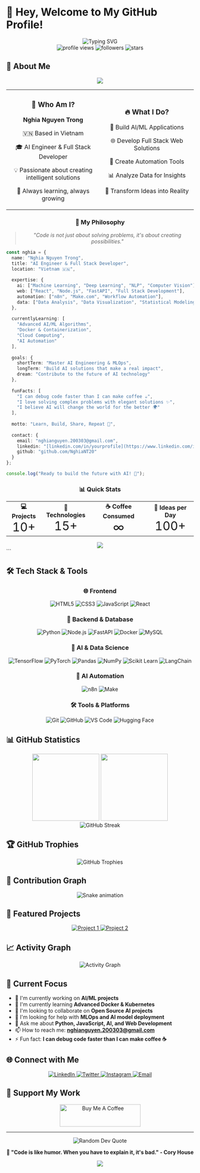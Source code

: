 # 👋 Hey, Welcome to My GitHub Profile!

<div align="center">
  <img src="https://readme-typing-svg.demolab.com?font=Fira+Code&size=22&duration=3000&pause=1000&color=00D8FF&center=true&vCenter=true&width=435&lines=AI+Engineer+%7C+Full+Stack+Developer;Data+Science+Enthusiast;Always+Learning+New+Technologies" alt="Typing SVG" />
</div>

<div align="center">
  <img src="https://komarev.com/ghpvc/?username=NghiaNT20&label=Profile%20views&color=0e75b6&style=flat" alt="profile views" />
  <img src="https://img.shields.io/github/followers/NghiaNT20?label=Followers&style=social" alt="followers" />
  <img src="https://img.shields.io/github/stars/NghiaNT20?label=Stars&style=social" alt="stars" />
</div>

## 🚀 About Me

<div align="center">
  <img src="https://capsule-render.vercel.app/api?type=waving&color=gradient&customColorList=0,2,2,5,30&height=80&section=header&text=Welcome%20to%20My%20World&fontSize=30&fontAlignY=25&desc=AI%20Engineer%20%7C%20Full%20Stack%20Developer&descSize=15&descAlignY=45"/>
</div>

<div align="center">
  <table>
    <tr>
      <td align="center" width="50%">
        <h3>🎯 Who Am I?</h3>
        <p><strong>Nghia Nguyen Trong</strong></p>
        <p>🇻🇳 Based in Vietnam</p>
        <p>🎓 AI Engineer & Full Stack Developer</p>
        <p>💡 Passionate about creating intelligent solutions</p>
        <p>🌟 Always learning, always growing</p>
      </td>
      <td align="center" width="50%">
        <h3>🔥 What I Do?</h3>
        <p>🤖 Build AI/ML Applications</p>
        <p>🌐 Develop Full Stack Web Solutions</p>
        <p>🔧 Create Automation Tools</p>
        <p>📊 Analyze Data for Insights</p>
        <p>🚀 Transform Ideas into Reality</p>
      </td>
    </tr>
  </table>
</div>

<div align="center">
  <h3>💭 My Philosophy</h3>
  <blockquote>
    <p><em>"Code is not just about solving problems, it's about creating possibilities."</em></p>
  </blockquote>
</div>

```typescript
const nghia = {
  name: "Nghia Nguyen Trong",
  title: "AI Engineer & Full Stack Developer",
  location: "Vietnam 🇻🇳",
  
  expertise: {
    ai: ["Machine Learning", "Deep Learning", "NLP", "Computer Vision"],
    web: ["React", "Node.js", "FastAPI", "Full Stack Development"],
    automation: ["n8n", "Make.com", "Workflow Automation"],
    data: ["Data Analysis", "Data Visualization", "Statistical Modeling"]
  },
  
  currentlyLearning: [
    "Advanced AI/ML Algorithms",
    "Docker & Containerization", 
    "Cloud Computing",
    "AI Automation"
  ],
  
  goals: {
    shortTerm: "Master AI Engineering & MLOps",
    longTerm: "Build AI solutions that make a real impact",
    dream: "Contribute to the future of AI technology"
  },
  
  funFacts: [
    "I can debug code faster than I can make coffee ☕",
    "I love solving complex problems with elegant solutions ✨",
    "I believe AI will change the world for the better 🌍"
  ],
  
  motto: "Learn, Build, Share, Repeat 🔄",
  
  contact: {
    email: "nghianguyen.200303@gmail.com",
    linkedin: "[linkedin.com/in/yourprofile](https://www.linkedin.com/in/tr%E1%BB%8Dng-ngh%C4%A9a-44a251269/)",
    github: "github.com/NghiaNT20"
  }
};

console.log("Ready to build the future with AI! 🚀");
```

<div align="center">
  <h3>📊 Quick Stats</h3>
  <table>
    <tr>
      <td align="center">
        <strong>💻 Projects</strong><br>
        <span style="font-size: 2em;">10+</span>
      </td>
      <td align="center">
        <strong>🎯 Technologies</strong><br>
        <span style="font-size: 2em;">15+</span>
      </td>
      <td align="center">
        <strong>☕ Coffee Consumed</strong><br>
        <span style="font-size: 2em;">∞</span>
      </td>
      <td align="center">
        <strong>🌟 Ideas per Day</strong><br>
        <span style="font-size: 2em;">100+</span>
      </td>
    </tr>
  </table>
</div>

<div align="center">
  <img src="https://capsule-render.vercel.app/api?type=waving&color=gradient&customColorList=0,2,2,5,30&height=60&section=footer"/>
</div>
```

## 🛠️ Tech Stack & Tools

<div align="center">

### 🌐 Frontend
![HTML5](https://img.shields.io/badge/HTML5-E34F26?style=for-the-badge&logo=html5&logoColor=white)
![CSS3](https://img.shields.io/badge/CSS3-1572B6?style=for-the-badge&logo=css3&logoColor=white)
![JavaScript](https://img.shields.io/badge/JavaScript-F7DF1E?style=for-the-badge&logo=javascript&logoColor=black)
![React](https://img.shields.io/badge/React-20232A?style=for-the-badge&logo=react&logoColor=61DAFB)

### 🔧 Backend & Database
![Python](https://img.shields.io/badge/Python-3776AB?style=for-the-badge&logo=python&logoColor=white)
![Node.js](https://img.shields.io/badge/Node.js-43853D?style=for-the-badge&logo=node.js&logoColor=white)
![FastAPI](https://img.shields.io/badge/FastAPI-005571?style=for-the-badge&logo=fastapi&logoColor=white)
![Docker](https://img.shields.io/badge/Docker-2496ED?style=for-the-badge&logo=docker&logoColor=white)
![MySQL](https://img.shields.io/badge/MySQL-4479A1?style=for-the-badge&logo=mysql&logoColor=white)

### 🤖 AI & Data Science
![TensorFlow](https://img.shields.io/badge/TensorFlow-FF6F00?style=for-the-badge&logo=tensorflow&logoColor=white)
![PyTorch](https://img.shields.io/badge/PyTorch-EE4C2C?style=for-the-badge&logo=pytorch&logoColor=white)
![Pandas](https://img.shields.io/badge/Pandas-150458?style=for-the-badge&logo=pandas&logoColor=white)
![NumPy](https://img.shields.io/badge/NumPy-013243?style=for-the-badge&logo=numpy&logoColor=white)
![Scikit Learn](https://img.shields.io/badge/scikit--learn-F7931E?style=for-the-badge&logo=scikit-learn&logoColor=white)
![LangChain](https://img.shields.io/badge/LangChain-1C3C3C?style=for-the-badge&logo=langchain&logoColor=white)

### 🤖 AI Automation
![n8n](https://img.shields.io/badge/n8n-EA4B71?style=for-the-badge&logo=n8n&logoColor=white)
![Make](https://img.shields.io/badge/Make-6366F1?style=for-the-badge&logo=make&logoColor=white)

### 🛠️ Tools & Platforms
![Git](https://img.shields.io/badge/Git-F05032?style=for-the-badge&logo=git&logoColor=white)
![GitHub](https://img.shields.io/badge/GitHub-100000?style=for-the-badge&logo=github&logoColor=white)
![VS Code](https://img.shields.io/badge/VS%20Code-007ACC?style=for-the-badge&logo=visual-studio-code&logoColor=white)
![Hugging Face](https://img.shields.io/badge/🤗%20Hugging%20Face-FFD21E?style=for-the-badge&logoColor=black)

</div>

## 📊 GitHub Statistics

<div align="center">
  <img height="180em" src="https://github-readme-stats.vercel.app/api?username=NghiaNT20&show_icons=true&theme=tokyonight&include_all_commits=true&count_private=true"/>
  <img height="180em" src="https://github-readme-stats.vercel.app/api/top-langs/?username=NghiaNT20&layout=compact&theme=tokyonight"/>
</div>

<div align="center">
  <img src="https://github-readme-streak-stats.herokuapp.com/?user=NghiaNT20&theme=tokyonight" alt="GitHub Streak"/>
</div>

## 🏆 GitHub Trophies
<div align="center">
  <img src="https://github-profile-trophy.vercel.app/?username=NghiaNT20&theme=tokyonight&no-frame=true&no-bg=false&margin-w=4" alt="GitHub Trophies"/>
</div>

## 🐍 Contribution Graph
<div align="center">
  <img src="https://raw.githubusercontent.com/NghiaNT20/NghiaNT20/output/github-contribution-grid-snake.svg" alt="Snake animation" />
</div>

## 🌟 Featured Projects

<div align="center">
  <a href="[https://github.com/NghiaNT20/project1](https://github.com/NghiaNT20/Driver-Monitoring-System)">
    <img src="https://github-readme-stats.vercel.app/api/pin/?username=NghiaNT20&repo=project1&theme=tokyonight" alt="Project 1"/>
  </a>
  <a href="[https://github.com/NghiaNT20/project2](https://github.com/NghiaNT20/Resume_Parsing_Yolo_LLM)">
    <img src="https://github-readme-stats.vercel.app/api/pin/?username=NghiaNT20&repo=project2&theme=tokyonight" alt="Project 2"/>
  </a>
</div>

## 📈 Activity Graph
<div align="center">
  <img src="https://github-readme-activity-graph.vercel.app/graph?username=NghiaNT20&theme=tokyo-night&bg_color=1a1b27&color=38bdae&line=70a5fd&point=bf91f3&area=true&hide_border=true" alt="Activity Graph"/>
</div>

## 🎯 Current Focus

- 🔭 I'm currently working on **AI/ML projects**
- 🌱 I'm currently learning **Advanced Docker & Kubernetes**
- 👯 I'm looking to collaborate on **Open Source AI projects**
- 🤔 I'm looking for help with **MLOps and AI model deployment**
- 💬 Ask me about **Python, JavaScript, AI, and Web Development**
- 📫 How to reach me: **nghianguyen.200303@gmail.com**
- ⚡ Fun fact: **I can debug code faster than I can make coffee ☕**

## 🌐 Connect with Me

<div align="center">
  <a href="[https://linkedin.com/in/yourprofile](https://www.linkedin.com/in/tr%E1%BB%8Dng-ngh%C4%A9a-44a251269/)" target="_blank">
    <img src="https://img.shields.io/badge/LinkedIn-0077B5?style=for-the-badge&logo=linkedin&logoColor=white" alt="LinkedIn"/>
  </a>
  <a href="https://twitter.com/yourhandle" target="_blank">
    <img src="https://img.shields.io/badge/Twitter-1DA1F2?style=for-the-badge&logo=twitter&logoColor=white" alt="Twitter"/>
  </a>
  <a href="[https://instagram.com/yourhandle](https://www.instagram.com/trn.isme/)" target="_blank">
    <img src="https://img.shields.io/badge/Instagram-E4405F?style=for-the-badge&logo=instagram&logoColor=white" alt="Instagram"/>
  </a>
  <a href="mailto:nghianguyen.200303@gmail.com">
    <img src="https://img.shields.io/badge/Email-D14836?style=for-the-badge&logo=gmail&logoColor=white" alt="Email"/>
  </a>
</div>

## 💝 Support My Work

<div align="center">
  <a href="https://www.buymeacoffee.com/yourhandle" target="_blank">
    <img src="https://cdn.buymeacoffee.com/buttons/v2/default-yellow.png" alt="Buy Me A Coffee" style="height: 60px !important;width: 217px !important;" />
  </a>
</div>

---

<div align="center">
  <img src="https://quotes-github-readme.vercel.app/api?type=horizontal&theme=tokyonight" alt="Random Dev Quote"/>
</div>

<div align="center">
  
  **🌟 "Code is like humor. When you have to explain it, it's bad." - Cory House**
  
  <img src="https://capsule-render.vercel.app/api?type=waving&color=gradient&height=100&section=footer"/>
</div>
